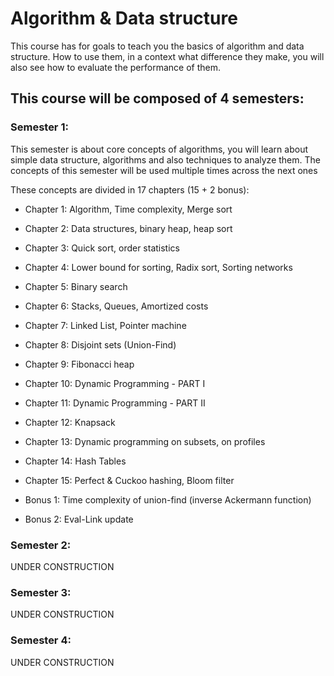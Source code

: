 # Algorithm & Data structure 

This course has for goals to teach you the basics of algorithm and data structure. 
How to use them, in a context what difference they make, you will also see how to evaluate the performance of them.

## This course will be composed of 4 semesters: 

### Semester 1: 

This semester is about core concepts of algorithms, you will learn about simple data structure, algorithms and also 
techniques to analyze them. The concepts of this semester will be used multiple times across the next ones 

These concepts are divided in 17 chapters (15 + 2 bonus): 
* Chapter 1: Algorithm, Time complexity, Merge sort 
* Chapter 2: Data structures, binary heap, heap sort 
* Chapter 3: Quick sort, order statistics 
* Chapter 4: Lower bound for sorting, Radix sort, Sorting networks
* Chapter 5: Binary search 
* Chapter 6: Stacks, Queues, Amortized costs 
* Chapter 7: Linked List, Pointer machine 
* Chapter 8: Disjoint sets (Union-Find)
* Chapter 9: Fibonacci heap
* Chapter 10: Dynamic Programming - PART I
* Chapter 11: Dynamic Programming - PART II
* Chapter 12: Knapsack 
* Chapter 13: Dynamic programming on subsets, on profiles 
* Chapter 14: Hash Tables 
* Chapter 15: Perfect & Cuckoo hashing, Bloom filter

* Bonus 1: Time complexity of union-find (inverse Ackermann function)
* Bonus 2: Eval-Link update

### Semester 2: 

UNDER CONSTRUCTION


### Semester 3: 

UNDER CONSTRUCTION


### Semester 4: 

UNDER CONSTRUCTION
